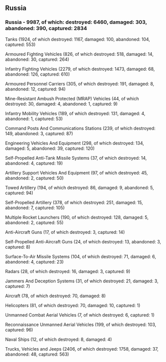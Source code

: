 
 
 ## Russia
 
 ### Russia - 9987, of which: destroyed: 6460, damaged: 303, abandoned: 390, captured: 2834

 

 

 Tanks (1924, of which destroyed: 1167, damaged: 100, abandoned: 104, captured: 553)

 Armoured Fighting Vehicles (826, of which destroyed: 518, damaged: 14, abandoned: 30, captured: 264)

 Infantry Fighting Vehicles (2279, of which destroyed: 1473, damaged: 68, abandoned: 126, captured: 610)

 Armoured Personnel Carriers (305, of which destroyed: 191, damaged: 8, abandoned: 12, captured: 94)

 Mine-Resistant Ambush Protected (MRAP) Vehicles (44, of which destroyed: 30, damaged: 4, abandoned: 1, captured: 9)

 Infantry Mobility Vehicles (189, of which destroyed: 131, damaged: 4, abandoned: 1, captured: 53)

 Command Posts And Communications Stations (239, of which destroyed: 149, abandoned: 3, captured: 87)

 Engineering Vehicles And Equipment (298, of which destroyed: 134, damaged: 5, abandoned: 39, captured: 120)

 Self-Propelled Anti-Tank Missile Systems (37, of which destroyed: 14, abandoned: 4, captured: 19)

 Artillery Support Vehicles And Equipment (97, of which destroyed: 45, abandoned: 2, captured: 50)

 Towed Artillery (194, of which destroyed: 86, damaged: 9, abandoned: 5, captured: 94)

 Self-Propelled Artillery (378, of which destroyed: 251, damaged: 15, abandoned: 7, captured: 105)

 Multiple Rocket Launchers (190, of which destroyed: 128, damaged: 5, abandoned: 2, captured: 55)

 Anti-Aircraft Guns (17, of which destroyed: 3, captured: 14)

 Self-Propelled Anti-Aircraft Guns (24, of which destroyed: 13, abandoned: 3, captured: 8)

 Surface-To-Air Missile Systems (104, of which destroyed: 71, damaged: 6, abandoned: 4, captured: 23)

 Radars (28, of which destroyed: 16, damaged: 3, captured: 9)

 Jammers And Deception Systems (31, of which destroyed: 21, damaged: 3, captured: 7)

 Aircraft (78, of which destroyed: 70, damaged: 8)

 Helicopters (81, of which destroyed: 70, damaged: 10, captured: 1)

 Unmanned Combat Aerial Vehicles (7, of which destroyed: 6, captured: 1)

 Reconnaissance Unmanned Aerial Vehicles (199, of which destroyed: 103, captured: 96)

 Naval Ships (12, of which destroyed: 8, damaged: 4)

 Trucks, Vehicles and Jeeps (2406, of which destroyed: 1758, damaged: 37, abandoned: 48, captured: 563)

